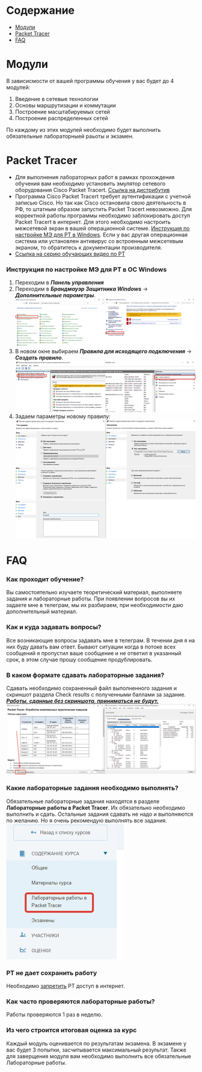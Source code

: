 # Содержание

* [Модули](#модули)
* [Packet Tracer](#packet-tracer)
* [FAQ](#faq)

# Модули

В зависисмости от вашей программы обучения у вас будет до 4 модулей:

1. Введение в сетевые технологии
2. Основы маршрутизации и коммутации
3. Построение масштабируемых сетей
4. Построение распределенных сетей

По каждому из этих модулей необходимо будет выполнить обязательные лабораторныей раьоты и экзамен.

# Packet Tracer

* Для выполнения лабораторных работ в рамках прохождения обучения вам необходимо установить эмулятор сетевого
  оборудования Cisco Packet Tracert. [Ссылка на дистрибутив](https://cloud.tusur.ru/index.php/s/iYi6iHfzZaPRLLw)
* Программа Cisco Packet Tracert требует аутентификации с учетной записью Cisco. Но так как Cisco остановила свою
  деятельность в РФ, то штатным образом запустить Packet Tracert невозможно. Для корректной работы программы необходимо
  заблокировать доступ Packet Tracert в интернет. Для этого необходимо настроить межсетевой экран в вашей операционной
  системе. [Инструкция по настройке МЭ для PT в Windows](#инструкция-по-настройке-мэ-для-pt-в-ос-windows). Если у вас
  другая операционная система или установлен антивирус со встроенным межсетевым экраном, то обратитесь к документации
  производителя.
* [Ссылка на серию обучающих видео по PT](http://tutorials.ptnetacad.net/)

### Инструкция по настройке МЭ для PT в ОС Windows

1. Переходим в ***Панель управления***
2. Переходим в ***Брандмауэр Защитника Windows*** -> ***Дополнительные параметры***.
   ![img](/assets/images/block_pt_win_01.png)
2. В новом окне выбираем ***Правила для исходящего подключения*** -> ***Создать правило***.
   ![img](/assets/images/block_pt_win_02.png)
3. Задаем параметры новому правилу:
   ![img](/assets/images/block_pt_win_03.png)

# FAQ

### Как проходит обучение?

Вы самостоятельно изучаете теоретический материал, выполняете задания и лабораторные работы. При появлении вопросов вы
их задаете мне в телеграм, мы их разбираем, при необходимости даю дополнительный материал.

### Как и куда задавать вопросы?

Все возникающие вопросы задавать мне в телеграм. В течении дня я на них буду давать вам ответ. Бывают ситуации когда в
потоке всех сообщений я пропустил ваше сообщение и не ответил в указанный срок, в этом случае прошу сообщение
продублировать.

### В каком формате сдавать лабораторные задания?

Сдавать необходимо сохраненный файл выполненного задания и скриншот раздела Check results с полученными баллами за
задание.    
<ins>***Работы, сданные без скриншота, приниматься не будут.***</ins>    
![img](/assets/images/FAQ_hw1.png)

### Какие лабораторные задания необходимо выполнять?

Обязательные лабораторные задания находятся в разделе **Лабораторные работы в Packet Tracer**. Их обязательно необходимо
выполнить и сдать. Остальные задания сдавать не надо и выполняются по желанию. Но я очень рекомендую выполнять все
задания.    
![img](/assets/images/FAQ_hw2.png)

### PT не дает сохранить работу

Необходимо [запретить](#packet-tracer) PT доступ в интернет.

### Как часто проверяются лабораторные работы?

Работы проверяются 1 раз в неделю.

### Из чего строится итоговая оценка за курс

Каждый модуль оценивается по результатам экзамена. В экзамене у вас будет 3 попытки, засчитывается максимальный
результат. Также для заверщения модуля вам необходимо выполнить все обязательные Лабораторные работы.
